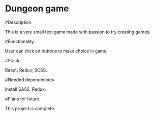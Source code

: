 # Dungeon game

#Description

This is a very small text game made with passion to try creating games.

#Functionality

User can click on buttons to make choice in game.

#Stack

React, Redux, SCSS.

#Needed dependencies

Install SASS, Redux.

#Plans for future

This project is complete.

